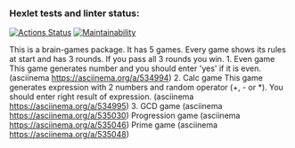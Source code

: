 ### Hexlet tests and linter status:
[![Actions Status](https://github.com/minchenkors/python-project-49/workflows/hexlet-check/badge.svg)](https://github.com/minchenkors/python-project-49/actions)
[![Maintainability](https://api.codeclimate.com/v1/badges/8233ed9c0d086a63e0d3/maintainability)](https://codeclimate.com/github/minchenkors/python-project-49/maintainability)

This is a brain-games package.
It has 5 games. Every game shows its rules at start and has 3 rounds. If you pass all 3 rounds you win.
    1. Even game 
       This game generates number and you should enter 'yes' if it is even.
       (asciinema https://asciinema.org/a/534994)
    2. Calc game 
       This game generates expression with 2 numbers and random operator (+, - or *). You should enter right result of expression.
       (asciinema https://asciinema.org/a/534995)
    3. GCD game (asciinema https://asciinema.org/a/535030)
    Progression game (asciinema https://asciinema.org/a/535046)
    Prime game (asciinema https://asciinema.org/a/535048)
